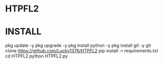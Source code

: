 # HTPFL2

# INSTALL
pkg update -y
pkg upgrade -y
pkg install python -y
pkg install git -y
git clone https://github.com/Lucky1376/HTPFL2
pip install -r requirements.txt
cd HTPFL2
python HTPFL2.py
